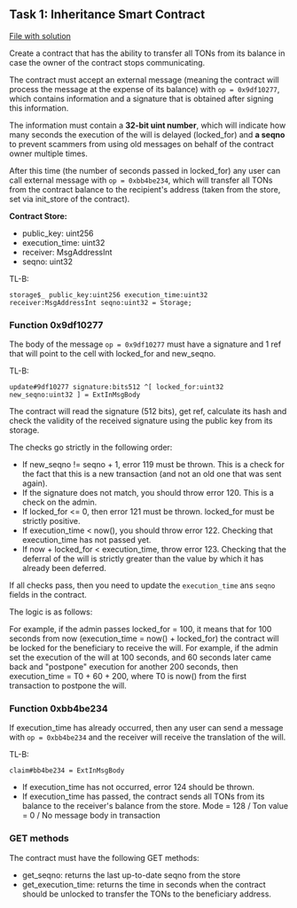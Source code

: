 ## Task 1: Inheritance Smart Contract

[File with solution](../contracts/task1.fc)

Create a contract that has the ability to transfer all TONs from its balance in case the owner of the contract stops communicating.

The contract must accept an external message (meaning the contract will process the message at the expense of its balance) with `op = 0x9df10277`, which contains information and a signature that is obtained after signing this information.

The information must contain a **32-bit uint number**, which will indicate how many seconds the execution of the will is delayed (locked_for) and **a seqno** to prevent scammers from using old messages on behalf of the contract owner multiple times.

After this time (the number of seconds passed in locked_for) any user can call external message with `op = 0xbb4be234`, which will transfer all TONs from the contract balance to the recipient's address (taken from the store, set via init_store of the contract).

**Contract Store:**
- public_key: uint256
- execution_time: uint32
- receiver: MsgAddressInt
- seqno: uint32

TL-B:
```tlb
storage$_ public_key:uint256 execution_time:uint32 receiver:MsgAddressInt seqno:uint32 = Storage;
```

### Function 0x9df10277

The body of the message `op = 0x9df10277` must have a signature and 1 ref that will point to the cell with locked_for and new_seqno.

TL-B:
```tlb
update#9df10277 signature:bits512 ^[ locked_for:uint32 new_seqno:uint32 ] = ExtInMsgBody
```

The contract will read the signature (512 bits), get ref, calculate its hash and check the validity of the received signature using the public key from its storage.

The checks go strictly in the following order:

- If new_seqno != seqno + 1, error 119 must be thrown. This is a check for the fact that this is a new transaction (and not an old one that was sent again).
- If the signature does not match, you should throw error 120. This is a check on the admin.
- If locked_for <= 0, then error 121 must be thrown. locked_for must be strictly positive.
- If execution_time < now(), you should throw error 122. Checking that execution_time has not passed yet.
- If now + locked_for < execution_time, throw error 123. Checking that the deferral of the will is strictly greater than the value by which it has already been deferred.

If all checks pass, then you need to update the `execution_time` ans `seqno` fields in the contract.

The logic is as follows:

For example, if the admin passes locked_for = 100, it means that for 100 seconds from now (execution_time = now() + locked_for) the contract will be locked for the beneficiary to receive the will. For example, if the admin set the execution of the will at 100 seconds, and 60 seconds later came back and "postpone" execution for another 200 seconds, then execution_time = T0 + 60 + 200, where T0 is now() from the first transaction to postpone the will.

### Function 0xbb4be234

If execution_time has already occurred, then any user can send a message with `op = 0xbb4be234` and the receiver will receive the translation of the will.

TL-B:
```tlb
claim#bb4be234 = ExtInMsgBody
```

- If execution_time has not occurred, error 124 should be thrown.
- If execution_time has passed, the contract sends all TONs from its balance to the receiver's balance from the store. Mode = 128 / Ton value = 0 / No message body in transaction

### GET methods

The contract must have the following GET methods:
- get_seqno: returns the last up-to-date seqno from the store
- get_execution_time: returns the time in seconds when the contract should be unlocked to transfer the TONs to the beneficiary address.
